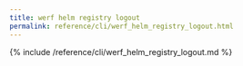 ```yaml
---
title: werf helm registry logout
permalink: reference/cli/werf_helm_registry_logout.html
---
```


{% include /reference/cli/werf_helm_registry_logout.md %}

